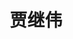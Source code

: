 ---
# Display name

title: 贾继伟
user_groups: ["Graduated Ph.D Students"]



organizations:
- name: 2005-2010 co-supervised with Prof. Jinchao Xu

Interests:
- On the adaptivity of the semi_Lagrangian methods

---